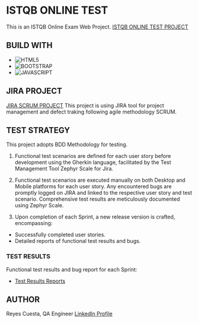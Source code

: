# ISTQB ONLINE TEST
This is an ISTQB Online Exam Web Project.
[ISTQB ONLINE TEST PROJECT](https://bootcamp-qa.github.io/javascript-istqb/)

## BUILD WITH
* ![HTML5](https://img.shields.io/badge/html5-%23E34F26.svg?style=for-the-badge&logo=html5&logoColor=white)
* ![BOOTSTRAP](https://img.shields.io/badge/Bootstrap-563D7C?style=for-the-badge&logo=bootstrap&logoColor=white)
* ![JAVASCRIPT](https://img.shields.io/badge/JavaScript-323330?style=for-the-badge&logo=javascript&logoColor=F7DF1E)


## JIRA PROJECT
[JIRA SCRUM PROJECT](https://bootcampqajose.atlassian.net/jira/software/projects/IOT/boards/6)
This project is using JIRA tool for project management and defect traking following agile methodology SCRUM.


## TEST STRATEGY
This project adopts BDD Methodology for testing.

1. Functional test scenarios are defined for each user story before development using the Gherkin language, facilitated by the Test Management Tool Zephyr Scale for Jira.


2. Functional test scenarios are executed manually on both Desktop and Mobile platforms for each user story. Any encountered bugs are promptly logged on JIRA and linked to the respective user story and test scenario. Comprehensive test results are meticulously documented using Zephyr Scale.

3. Upon completion of each Sprint, a new release version is crafted, encompassing:

* Successfully completed user stories.
* Detailed reports of functional test results and bugs.


### TEST RESULTS
Functional test results and bug report for each Sprint:
* [Test Results Reports](/test-results/) 


## AUTHOR
Reyes Cuesta, QA Engineer
[LinkedIn Profile](https://www.linkedin.com/in/jos%C3%A9-andr%C3%A9s-lorca-g%C3%A1lvez-10183a286/)